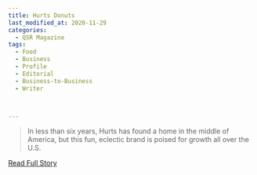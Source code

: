 ```yaml
---
title: Hurts Donuts
last_modified_at: 2020-11-29
categories:
  - QSR Magazine
tags:
  - Food
  - Business
  - Profile
  - Editorial 
  - Business-to-Business
  - Writer



---
```


> In less than six years, Hurts has found a home in the middle of America, but this fun, eclectic brand is poised for growth all over the U.S.

<a href="http://www.ourdigitalmags.com/publication/?i=583668&ver=html5&p=43" target="_blank">Read Full Story</a>
